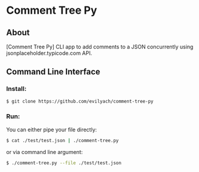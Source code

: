 # Comment Tree Py

## About
[Comment Tree Py] CLI app to add comments to a JSON concurrently using jsonplaceholder.typicode.com API.

## Command Line Interface
### Install:
```bash
$ git clone https://github.com/evilyach/comment-tree-py
```

### Run:
You can either pipe your file directly:
```bash
$ cat ./test/test.json | ./comment-tree.py
```
or via command line argument:
```bash
$ ./comment-tree.py --file ./test/test.json
```
